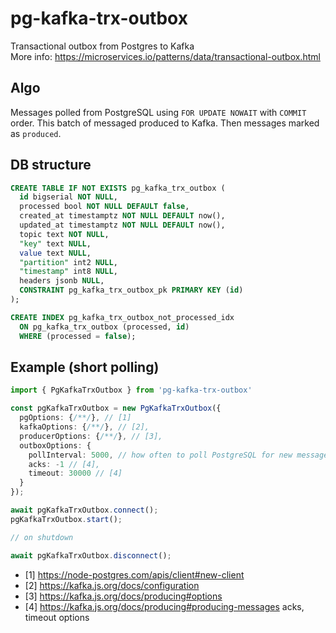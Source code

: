 # pg-kafka-trx-outbox

Transactional outbox from Postgres to Kafka <br/>
More info: https://microservices.io/patterns/data/transactional-outbox.html

## Algo

Messages polled from PostgreSQL using `FOR UPDATE NOWAIT` with `COMMIT` order. This batch of messaged produced to Kafka. Then messages marked as `produced`. 

## DB structure

```sql
CREATE TABLE IF NOT EXISTS pg_kafka_trx_outbox (
  id bigserial NOT NULL,
  processed bool NOT NULL DEFAULT false,
  created_at timestamptz NOT NULL DEFAULT now(),
  updated_at timestamptz NOT NULL DEFAULT now(),
  topic text NOT NULL,
  "key" text NULL,
  value text NULL,
  "partition" int2 NULL,
  "timestamp" int8 NULL,
  headers jsonb NULL,
  CONSTRAINT pg_kafka_trx_outbox_pk PRIMARY KEY (id)
);

CREATE INDEX pg_kafka_trx_outbox_not_processed_idx
  ON pg_kafka_trx_outbox (processed, id)
  WHERE (processed = false);
```

## Example (short polling)

```ts
import { PgKafkaTrxOutbox } from 'pg-kafka-trx-outbox'

const pgKafkaTrxOutbox = new PgKafkaTrxOutbox({
  pgOptions: {/**/}, // [1]
  kafkaOptions: {/**/}, // [2],
  producerOptions: {/**/}, // [3],
  outboxOptions: {
    pollInterval: 5000, // how often to poll PostgreSQL for new messages, default 5000 milliseconds
    acks: -1 // [4],
    timeout: 30000 // [4]
  }
});

await pgKafkaTrxOutbox.connect();
pgKafkaTrxOutbox.start();

// on shutdown

await pgKafkaTrxOutbox.disconnect();
```

* [1] https://node-postgres.com/apis/client#new-client
* [2] https://kafka.js.org/docs/configuration
* [3] https://kafka.js.org/docs/producing#options
* [4] https://kafka.js.org/docs/producing#producing-messages acks, timeout options
